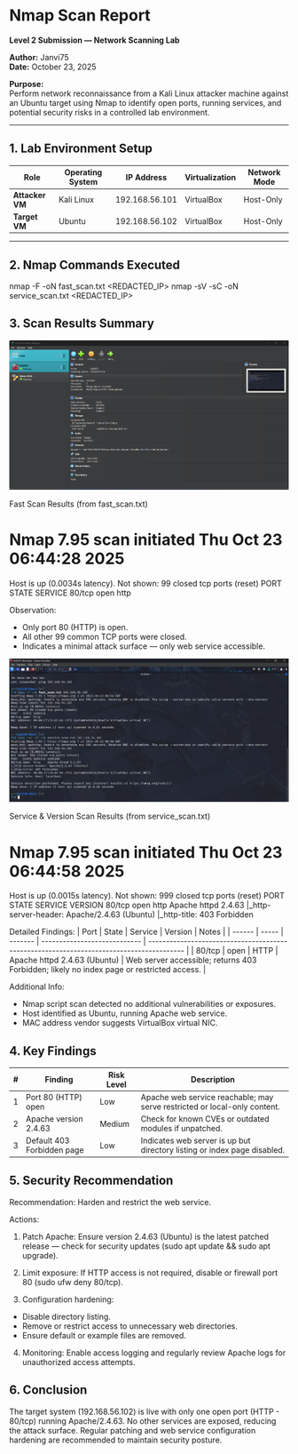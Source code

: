 # Nmap Scan Report  
**Level 2 Submission — Network Scanning Lab**

**Author:** Janvi75  
**Date:** October 23, 2025  

**Purpose:**  
Perform network reconnaissance from a Kali Linux attacker machine against an Ubuntu target using Nmap to identify open ports, running services, and potential security risks in a controlled lab environment.

---

## 1. Lab Environment Setup

| Role | Operating System | IP Address | Virtualization | Network Mode |
|------|------------------|-------------|----------------|---------------|
| **Attacker VM** | Kali Linux | 192.168.56.101 | VirtualBox | Host-Only |
| **Target VM** | Ubuntu  | 192.168.56.102 | VirtualBox | Host-Only |

---

## 2. Nmap Commands Executed


nmap -F -oN fast_scan.txt <REDACTED_IP>
nmap -sV -sC -oN service_scan.txt <REDACTED_IP>


## 3. Scan Results Summary

![VMs running screenshot](screenshots/vms_running.png)

Fast Scan Results (from fast_scan.txt)
# Nmap 7.95 scan initiated Thu Oct 23 06:44:28 2025
Host is up (0.0034s latency).
Not shown: 99 closed tcp ports (reset)
PORT   STATE SERVICE
80/tcp open  http

Observation:

- Only port 80 (HTTP) is open.
- All other 99 common TCP ports were closed.
- Indicates a minimal attack surface — only web service accessible.

![Nmap output screenshot](screenshots/nmap_output.png)

Service & Version Scan Results (from service_scan.txt)

# Nmap 7.95 scan initiated Thu Oct 23 06:44:58 2025
Host is up (0.0015s latency).
Not shown: 999 closed tcp ports (reset)
PORT   STATE SERVICE VERSION
80/tcp open  http    Apache httpd 2.4.63
|_http-server-header: Apache/2.4.63 (Ubuntu)
|_http-title: 403 Forbidden

Detailed Findings:
| Port   | State | Service | Version                      | Notes                                                                                    |
| ------ | ----- | ------- | ---------------------------- | ---------------------------------------------------------------------------------------- |
| 80/tcp | open  | HTTP    | Apache httpd 2.4.63 (Ubuntu) | Web server accessible; returns 403 Forbidden; likely no index page or restricted access. |

Additional Info:

- Nmap script scan detected no additional vulnerabilities or exposures.
- Host identified as Ubuntu, running Apache web service.
- MAC address vendor suggests VirtualBox virtual NIC.


## 4. Key Findings

| # | Finding                    | Risk Level | Description                                                               |
| - | -------------------------- | ---------- | ------------------------------------------------------------------------- |
| 1 | Port 80 (HTTP) open        | Low        | Apache web service reachable; may serve restricted or local-only content. |
| 2 | Apache version 2.4.63      | Medium     | Check for known CVEs or outdated modules if unpatched.                    |
| 3 | Default 403 Forbidden page | Low        | Indicates web server is up but directory listing or index page disabled.  |


## 5. Security Recommendation

Recommendation: Harden and restrict the web service.

Actions:

1. Patch Apache: Ensure version 2.4.63 (Ubuntu) is the latest patched release — check for security updates (sudo apt update && sudo apt upgrade).

2. Limit exposure: If HTTP access is not required, disable or firewall port 80 (sudo ufw deny 80/tcp).

3. Configuration hardening:

- Disable directory listing.
- Remove or restrict access to unnecessary web directories.
- Ensure default or example files are removed.

4. Monitoring: Enable access logging and regularly review Apache logs for unauthorized access attempts.


## 6. Conclusion

The target system (192.168.56.102) is live with only one open port (HTTP - 80/tcp) running Apache/2.4.63.
No other services are exposed, reducing the attack surface.
Regular patching and web service configuration hardening are recommended to maintain security posture.

